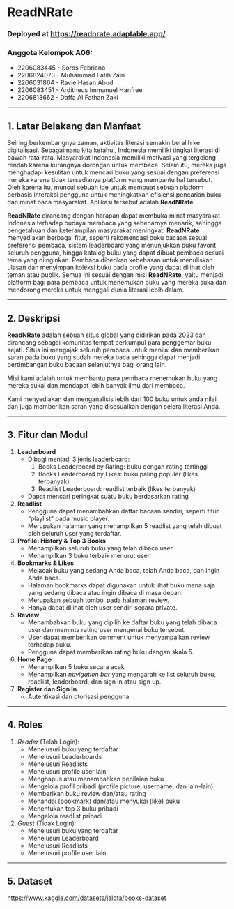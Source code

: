 # ReadNRate 

### Deployed at https://readnrate.adaptable.app/

### Anggota Kelompok A06:
- 2206083445 - Soros Febriano <br>
- 2206824073 - Muhammad Fatih Zain <br>
- 2206031864 - Ravie Hasan Abud <br>
- 2206083451 - Arditheus Immanuel Hanfree <br>
- 2206813662 - Daffa Al Fathan Zaki <br>
<hr>

## 1. Latar Belakang dan Manfaat
Seiring berkembangnya zaman, aktivitas literasi semakin beralih ke digitalisasi. Sebagaimana kita ketahui, Indonesia memiliki tingkat literasi di bawah rata-rata. Masyarakat Indonesia memiliki motivasi yang tergolong rendah karena kurangnya dorongan untuk membaca. Selain itu, mereka juga menghadapi kesulitan untuk mencari buku yang sesuai dengan preferensi mereka karena tidak tersedianya platform yang membantu hal tersebut. Oleh karena itu, muncul sebuah ide untuk membuat sebuah platform berbasis interaksi pengguna untuk meningkatkan efisiensi pencarian buku dan minat baca masyarakat. Aplikasi tersebut adalah **ReadNRate**.

**ReadNRate** dirancang dengan harapan dapat membuka minat masyarakat Indonesia terhadap budaya membaca yang sebenarnya menarik, sehingga pengetahuan dan keterampilan masyarakat meningkat. **ReadNRate** menyediakan berbagai fitur, seperti rekomendasi buku bacaan sesuai preferensi pembaca, sistem leaderboard yang menunjukkan buku favorit seluruh pengguna, hingga katalog buku yang dapat dibuat pembaca sesuai tema yang diinginkan. Pembaca diberikan kebebasan untuk menuliskan ulasan dan menyimpan koleksi buku pada profile yang dapat dilihat oleh teman atau publik. Semua ini sesuai dengan misi **ReadNRate**, yaitu menjadi platform bagi para pembaca untuk menemukan buku yang mereka suka dan mendorong mereka untuk menggali dunia literasi lebih dalam.
<hr>

## 2. Deskripsi
**ReadNRate** adalah sebuah situs global yang didirikan pada 2023 dan dirancang sebagai komunitas tempat berkumpul para penggemar buku sejati. Situs ini mengajak seluruh pembaca untuk menilai dan memberikan saran pada buku yang sudah mereka baca sehingga dapat menjadi pertimbangan buku bacaan selanjutnya bagi orang lain.

Misi kami adalah untuk membantu para pembaca menemukan buku yang mereka sukai dan mendapat lebih banyak ilmu dari membaca.

Kami menyediakan dan menganalisis lebih dari 100 buku untuk anda nilai dan juga memberikan saran yang disesuaikan dengan selera literasi Anda.
<hr>

## 3. Fitur dan Modul
1. **Leaderboard**
    - Dibagi menjadi 3 jenis leaderboard:
        1. Books Leaderboard by Rating: buku dengan rating tertinggi
        2. Books Leaderboard by Likes: buku paling populer (likes terbanyak)
        3. Readlist Leaderboard: readlist terbaik (likes terbanyak)
    - Dapat mencari peringkat suatu buku berdasarkan rating
3. **Readlist**
    - Pengguna dapat menambahkan daftar bacaan sendiri, seperti fitur “playlist” pada music player.
    - Merupakan halaman yang menampilkan 5 readlist yang telah dibuat oleh seluruh user yang terdaftar.
2. **Profile: History & Top 3 Books**
    - Menampilkan seluruh buku yang telah dibaca user.
    - Menampilkan 3 buku terbaik menurut user.
4. **Bookmarks & Likes**
    - Melacak buku yang sedang Anda baca, telah Anda baca, dan ingin Anda baca. 
    - Halaman bookmarks dapat digunakan untuk lihat buku mana saja yang sedang dibaca atau ingin dibaca di masa depan.
    - Merupakan sebuah tombol pada halaman review.
    - Hanya dapat dilihat oleh user sendiri secara private.
5. **Review**
    - Menambahkan buku yang dipilih ke daftar buku yang telah dibaca user dan meminta rating user mengenai buku tersebut.
    - User dapat memberikan comment untuk menyampaikan review terhadap buku.
    - Pengguna dapat memberikan rating buku dengan skala 5.
6. **Home Page**
    - Menampilkan 5 buku secara acak
    - Menampilkan _navigation bar_ yang mengarah ke list seluruh buku, readlist, leaderboard, dan sign in atau sign up.
7. **Register dan Sign In**
    - Autentikasi dan otorisasi pengguna
<hr>

## 4. Roles 
1. *Reader* (Telah Login):
    - Menelusuri buku yang terdaftar
    - Menelusuri Leaderboards
    - Menelusuri Readlists
    - Menelusuri profile user lain
    - Menghapus atau menambahkan penilaian buku
    - Mengelola profil pribadi (profile picture, username, dan lain-lain)
    - Memberikan buku review dan/atau rating
    - Menandai (bookmark) dan/atau menyukai (like) buku
    - Menentukan top 3 buku pribadi
    - Mengelola readlist pribadi
2. *Guest* (Tidak Login):
    - Menelusuri buku yang terdaftar
    - Menelusuri Leaderboard
    - Menelusuri Readlists
    - Menelusuri profile user lain
<hr>

## 5. Dataset
https://www.kaggle.com/datasets/jalota/books-dataset
